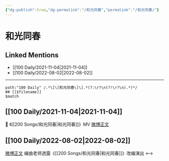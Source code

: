```yaml
---
{"dg-publish":true,"dg-permalink":"/和光同春","permalink":"/和光同春/"}
---
```


# 和光同春

## Linked Mentions
- [[100 Daily/2021-11-04\|2021-11-04]]
- [[100 Daily/2022-08-02\|2022-08-02]]


---

```expander
path:"100 Daily" /.*\[\[和光同春\]\].*(?:\r?\n(?!\r?\n).*)*/
## [[$filename]]
$match
```
## [[100 Daily/2021-11-04\|2021-11-04]]
💫 《[[200 Songs/和光同春\|和光同春]]》MV [微博正文](https://m.weibo.cn/6466290670/4699852686754398)
## [[100 Daily/2022-08-02\|2022-08-02]]
[微博正文](https://m.weibo.cn/5033516801/4797790192142570) 编曲老师透露《[[200 Songs/和光同春\|和光同春]]》改编演出
<-->